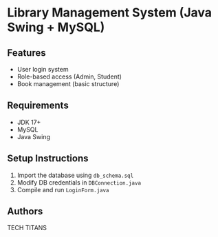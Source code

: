 # Library Management System (Java Swing + MySQL)

## Features
- User login system
- Role-based access (Admin, Student)
- Book management (basic structure)

## Requirements
- JDK 17+
- MySQL
- Java Swing

## Setup Instructions
1. Import the database using `db_schema.sql`
2. Modify DB credentials in `DBConnection.java`
3. Compile and run `LoginForm.java`

## Authors
TECH TITANS
